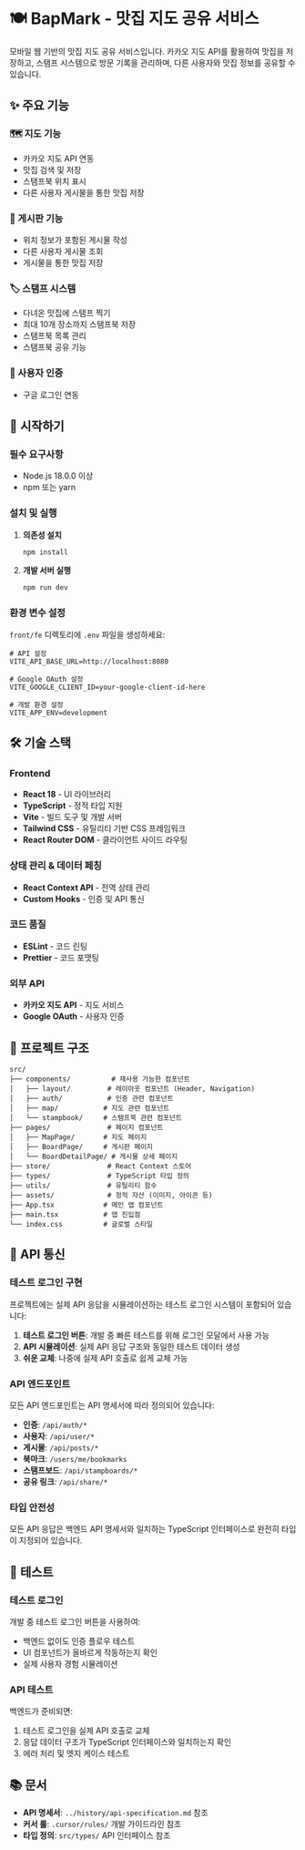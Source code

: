 # 🍽️ BapMark - 맛집 지도 공유 서비스

모바일 웹 기반의 맛집 지도 공유 서비스입니다. 카카오 지도 API를 활용하여 맛집을 저장하고, 스탬프 시스템으로 방문 기록을 관리하며, 다른 사용자와 맛집 정보를 공유할 수 있습니다.

## ✨ 주요 기능

### 🗺️ 지도 기능

- 카카오 지도 API 연동
- 맛집 검색 및 저장
- 스탬프북 위치 표시
- 다른 사용자 게시물을 통한 맛집 저장

### 📝 게시판 기능

- 위치 정보가 포함된 게시물 작성
- 다른 사용자 게시물 조회
- 게시물을 통한 맛집 저장

### 🏷️ 스탬프 시스템

- 다녀온 맛집에 스탬프 찍기
- 최대 10개 장소까지 스탬프북 저장
- 스탬프북 목록 관리
- 스탬프북 공유 기능

### 👤 사용자 인증

- 구글 로그인 연동

## 🚀 시작하기

### 필수 요구사항

- Node.js 18.0.0 이상
- npm 또는 yarn

### 설치 및 실행

1. **의존성 설치**

   ```bash
   npm install
   ```

2. **개발 서버 실행**

   ```bash
   npm run dev
   ```

### 환경 변수 설정

`front/fe` 디렉토리에 `.env` 파일을 생성하세요:

```env
# API 설정
VITE_API_BASE_URL=http://localhost:8080

# Google OAuth 설정
VITE_GOOGLE_CLIENT_ID=your-google-client-id-here

# 개발 환경 설정
VITE_APP_ENV=development
```

## 🛠️ 기술 스택

### Frontend

- **React 18** - UI 라이브러리
- **TypeScript** - 정적 타입 지원
- **Vite** - 빌드 도구 및 개발 서버
- **Tailwind CSS** - 유틸리티 기반 CSS 프레임워크
- **React Router DOM** - 클라이언트 사이드 라우팅

### 상태 관리 & 데이터 페칭

- **React Context API** - 전역 상태 관리
- **Custom Hooks** - 인증 및 API 통신

### 코드 품질

- **ESLint** - 코드 린팅
- **Prettier** - 코드 포맷팅

### 외부 API

- **카카오 지도 API** - 지도 서비스
- **Google OAuth** - 사용자 인증

## 📁 프로젝트 구조

```
src/
├── components/          # 재사용 가능한 컴포넌트
│   ├── layout/         # 레이아웃 컴포넌트 (Header, Navigation)
│   ├── auth/           # 인증 관련 컴포넌트
│   ├── map/           # 지도 관련 컴포넌트
│   └── stampbook/     # 스탬프북 관련 컴포넌트
├── pages/              # 페이지 컴포넌트
│   ├── MapPage/       # 지도 페이지
│   ├── BoardPage/     # 게시판 페이지
│   └── BoardDetailPage/ # 게시물 상세 페이지
├── store/              # React Context 스토어
├── types/              # TypeScript 타입 정의
├── utils/              # 유틸리티 함수
├── assets/             # 정적 자산 (이미지, 아이콘 등)
├── App.tsx            # 메인 앱 컴포넌트
├── main.tsx           # 앱 진입점
└── index.css          # 글로벌 스타일
```

## 🔧 API 통신

### 테스트 로그인 구현

프로젝트에는 실제 API 응답을 시뮬레이션하는 테스트 로그인 시스템이 포함되어 있습니다:

1. **테스트 로그인 버튼**: 개발 중 빠른 테스트를 위해 로그인 모달에서 사용 가능
2. **API 시뮬레이션**: 실제 API 응답 구조와 동일한 테스트 데이터 생성
3. **쉬운 교체**: 나중에 실제 API 호출로 쉽게 교체 가능

### API 엔드포인트

모든 API 엔드포인트는 API 명세서에 따라 정의되어 있습니다:

- **인증**: `/api/auth/*`
- **사용자**: `/api/user/*`
- **게시물**: `/api/posts/*`
- **북마크**: `/users/me/bookmarks`
- **스탬프보드**: `/api/stampboards/*`
- **공유 링크**: `/api/share/*`

### 타입 안전성

모든 API 응답은 백엔드 API 명세서와 일치하는 TypeScript 인터페이스로 완전히 타입이 지정되어 있습니다.

## 🧪 테스트

### 테스트 로그인

개발 중 테스트 로그인 버튼을 사용하여:

- 백엔드 없이도 인증 플로우 테스트
- UI 컴포넌트가 올바르게 작동하는지 확인
- 실제 사용자 경험 시뮬레이션

### API 테스트

백엔드가 준비되면:

1. 테스트 로그인을 실제 API 호출로 교체
2. 응답 데이터 구조가 TypeScript 인터페이스와 일치하는지 확인
3. 에러 처리 및 엣지 케이스 테스트

## 📚 문서

- **API 명세서**: `../history/api-specification.md` 참조
- **커서 룰**: `.cursor/rules/` 개발 가이드라인 참조
- **타입 정의**: `src/types/` API 인터페이스 참조
